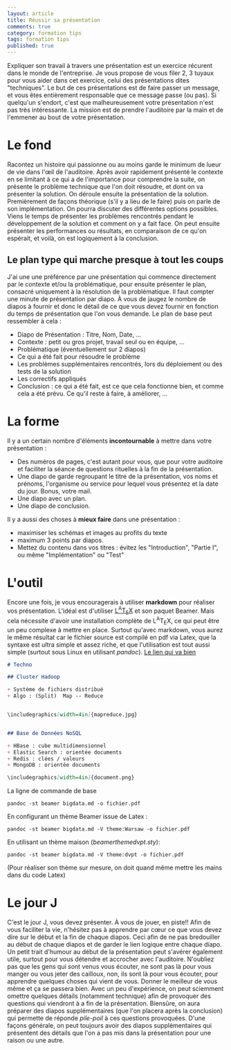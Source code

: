 ```yaml
---
layout: article
title: Réussir sa présentation
comments: true
category: formation tips
tags: formation tips
published: true
---
```


Expliquer son travail à travers une présentation est un exercice récurent dans le monde de l'entreprise. Je vous propose de vous filer 2, 3 tuyaux pour vous aider dans cet exercice, celui des présentations dites "techniques". Le but de ces présentations est de faire passer un message, et vous êtes entièrement responsable que ce message passe (ou pas). Si quelqu'un s'endort, c'est que malheureusement votre présentation n'est pas très intéressante. La mission est de prendre l'auditoire par la main et de l'emmener au bout de votre présentation.

# Le fond

Racontez un histoire qui passionne ou au moins garde le minimum de lueur de vie dans l'œil de l'auditoire. Après avoir rapidement présenté le contexte en se limitant à ce qui a de l'importance pour comprendre la suite, on présente le problème technique que l'on doit résoudre, et dont on va présenter la solution. On déroule ensuite la présentation de la solution. Premièrement de façons théorique (s'il y a lieu de le faire) puis on parle de son implémentation. On pourra discuter des différentes options possibles. Viens le temps de présenter les problèmes rencontrés pendant le développement de la solution et comment on y a fait face. On peut ensuite présenter les performances ou résultats, en comparaison de ce qu'on espérait, et voilà, on est logiquement à la conclusion. 

## Le plan type qui marche presque à tout les coups

J'ai une une préférence par une présentation qui commence directement par le contexte et/ou la problématique, pour ensuite présenter le plan, consacré uniquement à la résolution de la problématique. Il faut compter une minute de présentation par diapo. À vous de jaugez le nombre de diapos à fournir et donc le détail de ce que vous devez fournir en fonction du temps de présentation que l'on vous demande.
Le plan de base peut ressembler à cela :
+ Diapo de Présentation : Titre, Nom, Date, ...
+ Contexte : petit ou gros projet, travail seul ou en équipe, ...
+ Problématique (éventuellement sur 2 diapos)
+ Ce qui a été fait pour résoudre le problème
+ Les problèmes supplémentaires rencontrés, lors du déploiement ou des tests de la solution
+ Les correctifs appliqués
+ Conclusion : ce qui a été fait, est ce que cela fonctionne bien, et comme cela a été prévu. Ce qu'il reste à faire, à améliorer, ...

# La forme

Il y a un certain nombre d'éléments **incontournable** à mettre dans votre présentation : 

+ Des numéros de pages, c'est autant pour vous, que pour votre auditoire et faciliter la séance de questions rituelles à la fin de la présentation.
+ Une diapo de garde regroupant le titre de la présentation, vos noms et prénoms, l'organisme ou service pour lequel vous présentez et la date du jour. Bonus, votre mail.
+ Une diapo avec un plan.
+ Une diapo de conclusion.

Il y a aussi des choses à **mieux faire** dans une présentation :
+ maximiser les schémas et images au profits du texte
+ maximum 3 points par diapos.
+ Mettez du contenu dans vos titres : évitez les "Introduction", "Partie I", ou même "Implémentation" ou "Test"

# L'outil

Encore une fois, je vous encouragerais à utiliser **markdown** pour réaliser vos présentation. L'idéal est d'utiliser [L<sup>A</sup>T<sub>E</sub>X](https://fr.wikibooks.org/wiki/LaTeX) et son paquet Beamer. Mais cela nécessite d'avoir une installation complète de L<sup>A</sup>T<sub>E</sub>X, ce qui peut être un peu complexe à mettre en place. Surtout qu'avec markdown, vous aurez le même résultat car le fichier source est compilé en pdf via Latex, que la syntaxe est ultra simple et assez riche, et que l'utilisation est tout aussi simple (surtout sous Linux en utilisant *pandoc*). 
[Le lien qui va bien](https://pandoc.org/MANUAL.html#structuring-the-slide-show)

```markdown
# Techno

## Cluster Hadoop

+ Système de fichiers distribué
+ Algo : (Split)  Map -- Reduce


\includegraphics[width=4in]{mapreduce.jpg}


## Base de Données NoSQL

+ HBase : cube multidimensionnel
+ Elastic Search : orientée documents
+ Redis : clées / valeurs
+ MongoDB : orientée documents

\includegraphics[width=4in]{document.png}


```
La ligne de commande de base
```
pandoc -st beamer bigdata.md -o fichier.pdf
```
En configurant un thème Beamer issue de Latex : 
```
pandoc -st beamer bigdata.md -V theme:Warsaw -o fichier.pdf
```
En utilisant un thème maison (*beamerthemedvpt.sty*):
```
pandoc -st beamer bigdata.md -V theme:dvpt -o fichier.pdf
```
(Pour réaliser son thème sur mesure, on doit quand même mettre les mains dans du code Latex)

# Le jour J

C'est le jour J, vous devez présenter. À vous de jouer, en piste!! Afin de vous faciliter la vie, n'hésitez pas à apprendre par cœur ce que vous devez dire sur le début et la fin de chaque diapos. Ceci afin de ne pas bredouiller au début de chaque diapos et de garder le lien logique entre chaque diapo. Un petit trait d'humour au début de la présentation peut s'avérer également utile, surtout pour vous détendre et accrocher avec l'auditoire. N'oubliez pas que les gens qui sont venus vous écouter, ne sont pas là pour vous manger ou vous jeter des cailloux, non, ils sont là pour vous écouter, pour apprendre quelques choses qui vient de vous. Donner le meilleur de vous même et ça se passera bien. Avec un peu d'expérience, on peut sciemment omettre quelques détails (notamment technique) afin de provoquer des questions qui viendront à a fin de la présentation. Biensûre, on aura préparer des diapos supplémentaires (que l'on placera après la conclusion) qui permette de réponde *pile-poil* à ces questions provoquées. D'une façons générale, on peut toujours avoir des diapos supplémentaires qui présentent des détails que l'on a pas mis dans la présentation pour une raison ou une autre.
